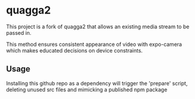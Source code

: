 # quagga2

This project is a fork of quagga2 that allows an existing media stream to be passed in.

This method ensures consistent appearance of video with expo-camera which makes educated decisions on device constraints.

## Usage

Installing this github repo as a dependency will trigger the 'prepare' script, deleting unused src files and mimicking a published npm package
